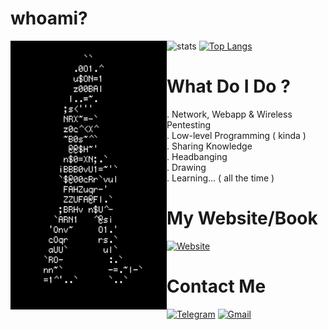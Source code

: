 # whoami?  

<img src=https://github.com/7h3w4lk3r/7h3w4lk3r/blob/main/1.gif align='left' width='250' height='430'>  

![stats](https://github-readme-stats.vercel.app/api?username=7h3w4lk3r&show_icons=true&theme=dark)
[![Top Langs](https://github-readme-stats.vercel.app/api/top-langs/?username=7h3w4lk3r&theme=dark)](https://github.com/anuraghazra/github-readme-stats)  


# What Do I Do ?  
. Network, Webapp & Wireless Pentesting  
. Low-level Programming ( kinda )  
. Sharing Knowledge  
. Headbanging  
. Drawing  
. Learning... ( all the time )  


# My Website/Book
[![Website](https://img.shields.io/website-up-down-green-red/http/monip.org.svg)](https://7h3w4lk3r.gitbook.io/the-hive)


# Contact Me  
[![Telegram](https://img.shields.io/badge/Telegram-2CA5E0?style=for-the-badge&logo=telegram&logoColor=white)](https://t.me/TH3W4LK3R)
[![Gmail](https://img.shields.io/badge/Gmail-D14836?style=for-the-badge&logo=gmail&logoColor=white)](mailto:bl4ckr4z3r@gmail.com)

